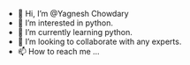 - 👋 Hi, I’m @Yagnesh Chowdary
- 👀 I’m interested in python.
- 🌱 I’m currently learning python.
- 💞️ I’m looking to collaborate with any experts.
- 📫 How to reach me ...

<!---
YagneshChowdary3/YagneshChowdary3 is a ✨ special ✨ repository because its `README.md` (this file) appears on your GitHub profile.
You can click the Preview link to take a look at your changes.
--->
